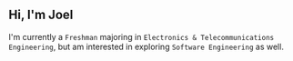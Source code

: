 ## Hi, I'm Joel

I'm currently a `Freshman` majoring in `Electronics & Telecommunications Engineering`, but am interested in exploring `Software Engineering` as well.
